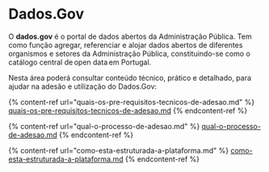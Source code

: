 # Dados.Gov

O **dados.gov** é o portal de dados abertos da Administração Pública. Tem como função agregar, referenciar e alojar dados abertos de diferentes organismos e setores da Administração Pública, constituindo-se como o catálogo central de open data em Portugal.

Nesta área poderá consultar conteúdo técnico, prático e detalhado, para ajudar na adesão e utilização do Dados.Gov:

{% content-ref url="quais-os-pre-requisitos-tecnicos-de-adesao.md" %}
[quais-os-pre-requisitos-tecnicos-de-adesao.md](quais-os-pre-requisitos-tecnicos-de-adesao.md)
{% endcontent-ref %}

{% content-ref url="qual-o-processo-de-adesao.md" %}
[qual-o-processo-de-adesao.md](qual-o-processo-de-adesao.md)
{% endcontent-ref %}

{% content-ref url="como-esta-estruturada-a-plataforma.md" %}
[como-esta-estruturada-a-plataforma.md](como-esta-estruturada-a-plataforma.md)
{% endcontent-ref %}
